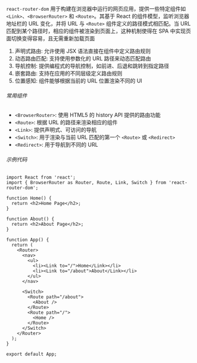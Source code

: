 `react-router-dom` 用于构建在浏览器中运行的网页应用，提供一些特定组件如 `<Link>`、`<BrowserRouter>` 和 `<Route>`。其基于 React 的组件模型，监听浏览器地址栏的 URL 变化，并将 URL 与 `<Route>` 组件定义的路径模式相匹配。当 URL 匹配到某个路径时，相应的组件被渲染到页面上，这种机制使得在 SPA 中实现页面切换变得容易，且无需重新加载页面

1. 声明式路由: 允许使用 JSX 语法直接在组件中定义路由规则
2. 动态路由匹配: 支持使用参数化的 URL 路径来动态匹配路由
3. 导航控制: 提供编程式的导航控制，如前进、后退和跳转到指定路径
4. 嵌套路由: 支持在应用的不同层级定义路由规则
5. 位置感知: 组件能够根据当前的 URL 位置渲染不同的 UI

###### 常用组件

- `<BrowserRouter>`: 使用 HTML5 的 history API 提供的路由功能
- `<Route>`: 根据 URL 的路径来渲染相应的组件
- `<Link>`: 提供声明式、可访问的导航
- `<Switch>`: 用于渲染与当前 URL 匹配的第一个 `<Route>` 或 `<Redirect>`
- `<Redirect>`: 用于导航到不同的 URL

###### 示例代码

```TSX
import React from 'react';
import { BrowserRouter as Router, Route, Link, Switch } from 'react-router-dom';

function Home() {
  return <h2>Home Page</h2>;
}

function About() {
  return <h2>About Page</h2>;
}

function App() {
  return (
    <Router>
      <nav>
        <ul>
          <li><Link to="/">Home</Link></li>
          <li><Link to="/about">About</Link></li>
        </ul>
      </nav>

      <Switch>
        <Route path="/about">
          <About />
        </Route>
        <Route path="/">
          <Home />
        </Route>
      </Switch>
    </Router>
  );
}

export default App;
```
